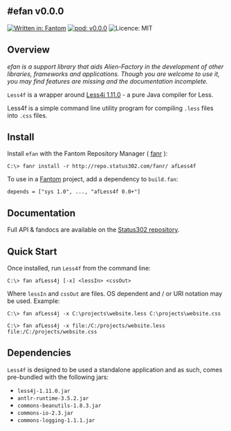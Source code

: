 #efan v0.0.0
---
[![Written in: Fantom](http://img.shields.io/badge/written%20in-Fantom-lightgray.svg)](http://fantom.org/)
[![pod: v0.0.0](http://img.shields.io/badge/pod-v0.0.0-yellow.svg)](http://www.fantomfactory.org/pods/afLess4f)
![Licence: MIT](http://img.shields.io/badge/licence-MIT-blue.svg)

## Overview

*efan is a support library that aids Alien-Factory in the development of other libraries, frameworks and applications. Though you are welcome to use it, you may find features are missing and the documentation incomplete.*

`Less4f` is a wrapper around [Less4j 1.11.0](https://github.com/SomMeri/less4j) - a pure Java compiler for Less.

Less4f is a simple command line utility program for compiling `.less` files into `.css` files.

## Install

Install `efan` with the Fantom Repository Manager ( [fanr](http://fantom.org/doc/docFanr/Tool.html#install) ):

    C:\> fanr install -r http://repo.status302.com/fanr/ afLess4f

To use in a [Fantom](http://fantom.org/) project, add a dependency to `build.fan`:

    depends = ["sys 1.0", ..., "afLess4f 0.0+"]

## Documentation

Full API & fandocs are available on the [Status302 repository](http://repo.status302.com/doc/afLess4f/#overview).

## Quick Start

Once installed, run `Less4f` from the command line:

```
C:\> fan afLess4j [-x] <lessIn> <cssOut>
```

Where `lessIn` and `cssOut` are files. OS dependent and / or URI notation may be used. Example:

```
C:\> fan afLess4j -x C:\projects\website.less C:\projects\website.css

C:\> fan afLess4j -x file:/C:/projects/website.less file:/C:/projects/website.css
```

## Dependencies

`Less4f` is designed to be used a standalone application and as such, comes pre-bundled with the following jars:

- `less4j-1.11.0.jar`
- `antlr-runtime-3.5.2.jar`
- `commons-beanutils-1.8.3.jar`
- `commons-io-2.3.jar`
- `commons-logging-1.1.1.jar`

